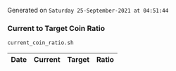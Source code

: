 Generated on `Saturday 25-September-2021 at 04:51:44`

### Current to Target Coin Ratio
`current_coin_ratio.sh`

Date|Current|Target|Ratio
---|---|---|---
